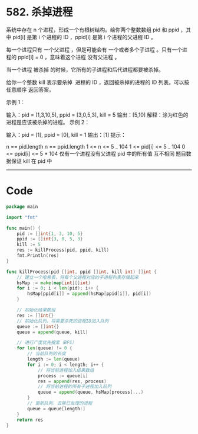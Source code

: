 # 582. 杀掉进程

系统中存在 n 个进程，形成一个有根树结构。给你两个整数数组 pid 和 ppid ，其中 pid[i] 是第 i 个进程的 ID ，ppid[i] 是第 i 个进程的父进程 ID 。

每一个进程只有 一个父进程 ，但是可能会有 一个或者多个子进程 。只有一个进程的 ppid[i] = 0 ，意味着这个进程 没有父进程 。

当一个进程 被杀掉 的时候，它所有的子进程和后代进程都要被杀掉。

给你一个整数 kill 表示要杀掉 ​​ 进程的 ID ，返回被杀掉的进程的 ID 列表。可以按 任意顺序 返回答案。

示例 1：

输入：pid = [1,3,10,5], ppid = [3,0,5,3], kill = 5
输出：[5,10]
解释：涂为红色的进程是应该被杀掉的进程。
示例 2：

输入：pid = [1], ppid = [0], kill = 1
输出：[1]
提示：

n == pid.length
n == ppid.length
1 <= n <= 5 _ 104
1 <= pid[i] <= 5 _ 104
0 <= ppid[i] <= 5 \* 104
仅有一个进程没有父进程
pid 中的所有值 互不相同
题目数据保证 kill 在 pid 中

---

# Code

```go
package main

import "fmt"

func main() {
	pid := []int{1, 3, 10, 5}
	ppid := []int{3, 0, 5, 3}
	kill := 5
	res := killProcess(pid, ppid, kill)
	fmt.Println(res)
}

func killProcess(pid []int, ppid []int, kill int) []int {
	// 建立一个哈希表，将每个父进程对应的子进程列表存储起来
	hsMap := make(map[int][]int)
	for i := 0; i < len(pid); i++ {
		hsMap[ppid[i]] = append(hsMap[ppid[i]], pid[i])
	}

	// 初始化结果数组
	res := []int{}
	// 初始化队列，将需要杀死的进程ID加入队列
	queue := []int{}
	queue = append(queue, kill)

	// 进行广度优先搜索（BFS）
	for len(queue) != 0 {
		// 当前队列的长度
		length := len(queue)
		for i := 0; i < length; i++ {
			// 将当前进程加入结果数组
			process := queue[i]
			res = append(res, process)
			// 将当前进程的所有子进程加入队列
			queue = append(queue, hsMap[process]...)
		}
		// 更新队列，去除已处理的进程
		queue = queue[length:]
	}
	return res
}
```
